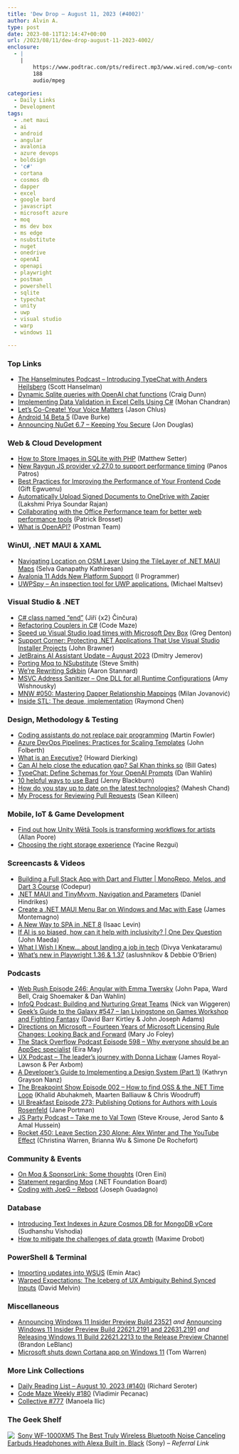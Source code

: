 ```yaml
---
title: 'Dew Drop – August 11, 2023 (#4002)'
author: Alvin A.
type: post
date: 2023-08-11T12:14:47+00:00
url: /2023/08/11/dew-drop-august-11-2023-4002/
enclosure:
  - |
    |
        https://www.podtrac.com/pts/redirect.mp3/www.wired.com/wp-content/uploads/2023/08/geeksguide547final.mp3
        188
        audio/mpeg
        
categories:
  - Daily Links
  - Development
tags:
  - .net maui
  - ai
  - android
  - angular
  - avalonia
  - azure devops
  - boldsign
  - 'c#'
  - cortana
  - cosmos db
  - dapper
  - excel
  - google bard
  - javascript
  - microsoft azure
  - moq
  - ms dev box
  - ms edge
  - nsubstitute
  - nuget
  - onedrive
  - openAI
  - openapi
  - playwright
  - postman
  - powershell
  - sqlite
  - typechat
  - unity
  - uwp
  - visual studio
  - warp
  - windows 11

---
```

### <a name="top"></a>Top Links

  * <a href="https://www.hanselminutes.com/905/introducing-typechat-with-anders-hejlsberg" target="_blank" rel="noopener">The Hanselminutes Podcast &#8211; Introducing TypeChat with Anders Hejlsberg</a> (Scott Hanselman)
  * <a href="https://devblogs.microsoft.com/surface-duo/android-openai-chatgpt-13/" target="_blank" rel="noopener">Dynamic Sqlite queries with OpenAI chat functions</a> (Craig Dunn)
  * <a href="https://www.syncfusion.com/blogs/post/data-validation-excel-csharp.aspx?utm_source=alvinashcraft&utm_medium=email&utm_campaign=alvinashcraft_blog_edmaug23" target="_blank" rel="noopener">Implementing Data Validation in Excel Cells Using C#</a> (Mohan Chandran)
  * <a href="https://devblogs.microsoft.com/visualstudio/lets-co-create-your-voice-matters/" target="_blank" rel="noopener">Let’s Co-Create! Your Voice Matters</a> (Jason Chlus)
  * <a href="http://android-developers.googleblog.com/2023/08/android-14-beta-5.html" target="_blank" rel="noopener">Android 14 Beta 5</a> (Dave Burke)
  * <a href="https://devblogs.microsoft.com/nuget/announcing-nuget-6-7-keeping-you-secure/" target="_blank" rel="noopener">Announcing NuGet 6.7 – Keeping You Secure</a> (Jon Douglas)



### <a name="web"></a>Web & Cloud Development

  * <a href="https://www.twilio.com/blog/store-images-sqlite-php" target="_blank" rel="noopener">How to Store Images in SQLite with PHP</a> (Matthew Setter)
  * <a href="https://raygun.com/blog/js-provider-critical-update/" target="_blank" rel="noopener">New Raygun JS provider v2.27.0 to support performance timing</a> (Panos Patros)
  * <a href="https://www.telerik.com/blogs/best-practices-improving-performance-frontend-code" target="_blank" rel="noopener">Best Practices for Improving the Performance of Your Frontend Code</a> (Gift Egwuenu)
  * <a href="https://boldsign.com/blogs/automatically-upload-signed-documents-to-onedrive-with-zapier/?utm_source=alvinashcraft&utm_medium=email&utm_campaign=alvinashcraft_blog_edmaug23" target="_blank" rel="noopener">Automatically Upload Signed Documents to OneDrive with Zapier</a> (Lakshmi Priya Soundar Rajan)
  * <a href="https://blogs.windows.com/msedgedev/2023/08/10/collaborating-office-performance-better-web-performance-tools/" target="_blank" rel="noopener">Collaborating with the Office Performance team for better web performance tools</a> (Patrick Brosset)
  * <a href="https://blog.postman.com/what-is-openapi/" target="_blank" rel="noopener">What is OpenAPI?</a> (Postman Team)



### <a name="silverlight"></a>WinUI, .NET MAUI & XAML

  * <a href="https://www.syncfusion.com/blogs/post/navigation-osm-dotnet-maui-map.aspx?utm_source=alvinashcraft&utm_medium=email&utm_campaign=alvinashcraft_blog_edmaug23" target="_blank" rel="noopener">Navigating Location on OSM Layer Using the TileLayer of .NET MAUI Maps</a> (Selva Ganapathy Kathiresan)
  * <a href="http://www.i-programmer.info/news/90-tools/16518-avalonia-11-adds-new-platform-support.html" target="_blank" rel="noopener">Avalonia 11 Adds New Platform Support</a> (I Programmer)
  * <a href="https://github.com/m417z/UWPSpy" target="_blank" rel="noopener">UWPSpy &#8211; An inspection tool for UWP applications.</a> (Michael Maltsev)



### <a name="dotnet"></a>Visual Studio & .NET

  * <a href="https://www.tabsoverspaces.com/233924-csharp-class-named-end?utm_source=feed" target="_blank" rel="noopener">C# class named “end”</a> (Jiří {x2} Činčura)
  * <a href="https://code-maze.com/csharp-refactoring-couplers/" target="_blank" rel="noopener">Refactoring Couplers in C#</a> (Code Maze)
  * <a href="https://techcommunity.microsoft.com/t5/azure-developer-community-blog/speed-up-visual-studio-load-times-with-microsoft-dev-box/ba-p/3895978" target="_blank" rel="noopener">Speed up Visual Studio load times with Microsoft Dev Box</a> (Greg Denton)
  * <a href="https://www.preemptive.com/support-corner-protecting-net-applications-that-use-visual-studio-installer-projects/" target="_blank" rel="noopener">Support Corner: Protecting .NET Applications That Use Visual Studio Installer Projects</a> (John Brawner)
  * <a href="https://blog.jetbrains.com/blog/2023/08/10/ai-assistant-update-august-2023/" target="_blank" rel="noopener">JetBrains AI Assistant Update – August 2023</a> (Dmitry Jemerov)
  * <a href="https://ardalis.com/porting-moq-nsubstitute/" target="_blank" rel="noopener">Porting Moq to NSubstitute</a> (Steve Smith)
  * <a href="https://aaronstannard.com/sdkbin-rewrite/" target="_blank" rel="noopener">We&#8217;re Rewriting Sdkbin</a> (Aaron Stannard)
  * <a href="https://devblogs.microsoft.com/cppblog/msvc-address-sanitizer-one-dll-for-all-runtime-configurations/" target="_blank" rel="noopener">MSVC Address Sanitizer – One DLL for all Runtime Configurations</a> (Amy Wishnousky)
  * <a href="https://www.milanjovanovic.tech/blog/mastering-dapper-relationship-mappings" target="_blank" rel="noopener">MNW #050: Mastering Dapper Relationship Mappings</a> (Milan Jovanović)
  * <a href="https://devblogs.microsoft.com/oldnewthing/20230810-00/?p=108587" target="_blank" rel="noopener">Inside STL: The deque, implementation</a> (Raymond Chen)



### <a name="design"></a>Design, Methodology & Testing

  * <a href="https://martinfowler.com/articles/exploring-gen-ai.html#memo-05" target="_blank" rel="noopener">Coding assistants do not replace pair programming</a> (Martin Fowler)
  * <a href="https://devblogs.microsoft.com/premier-developer/azure-devops-pipelines-practices-for-scaling-templates/" target="_blank" rel="noopener">Azure DevOps Pipelines: Practices for Scaling Templates</a> (John Folberth)
  * <a href="https://www.howarddierking.com/2023/08/10/what-is-an-executive/" target="_blank" rel="noopener">What is an Executive?</a> (Howard Dierking)
  * <a href="https://www.gatesnotes.com/Unconfuse-Me-podcast-with-guest-Sal-Khan" target="_blank" rel="noopener">Can AI help close the education gap? Sal Khan thinks so</a> (Bill Gates)
  * <a href="https://techcommunity.microsoft.com/t5/educator-developer-blog/typechat-define-schemas-for-your-openai-prompts/ba-p/3888035" target="_blank" rel="noopener">TypeChat: Define Schemas for Your OpenAI Prompts</a> (Dan Wahlin)
  * <a href="https://blog.google/products/bard/how-to-use-google-bard/" target="_blank" rel="noopener">10 helpful ways to use Bard</a> (Jenny Blackburn)
  * <a href="https://www.c-sharpcorner.com/article/how-do-you-stay-up-to-date-on-the-latest-technologies/" target="_blank" rel="noopener">How do you stay up to date on the latest technologies?</a> (Mahesh Chand)
  * <a href="https://seankilleen.com/2023/08/my-process-for-reviewing-pull-requests/" target="_blank" rel="noopener">My Process for Reviewing Pull Requests</a> (Sean Killeen)



### <a name="mobile"></a>Mobile, IoT & Game Development

  * <a href="https://blog.unity.com/news/unity-weta-tools-for-artists" target="_blank" rel="noopener">Find out how Unity Wētā Tools is transforming workflows for artists</a> (Allan Poore)
  * <a href="http://android-developers.googleblog.com/2023/08/choosing-right-storage-experience.html" target="_blank" rel="noopener">Choosing the right storage experience</a> (Yacine Rezgui)



### <a name="videos"></a>Screencasts & Videos

  * <a href="http://www.youtube.com/watch?v=_LhSRbekY5k" target="_blank" rel="noopener">Building a Full Stack App with Dart and Flutter | MonoRepo, Melos, and Dart 3 Course</a> (Codepur)
  * <a href="http://www.youtube.com/watch?v=uyxV6AY2gbA" target="_blank" rel="noopener">.NET MAUI and TinyMvvm, Navigation and Parameters</a> (Daniel Hindrikes)
  * <a href="https://www.youtube.com/watch?v=-ckmz89vhrQ" target="_blank" rel="noopener">Create a .NET MAUI Menu Bar on Windows and Mac with Ease</a> (James Montemagno)
  * <a href="http://www.youtube.com/watch?v=ksbbFibojyI" target="_blank" rel="noopener">A New Way to SPA in .NET 8</a> (Isaac Levin)
  * <a href="http://www.youtube.com/watch?v=AVxuIffMpR8" target="_blank" rel="noopener">If AI is so biased, how can it help with inclusivity? | One Dev Question</a> (John Maeda)
  * <a href="http://www.youtube.com/watch?v=Yud5qjig-Hs" target="_blank" rel="noopener">What I Wish I Knew&#8230; about landing a job in tech</a> (Divya Venkataramu)
  * <a href="https://www.youtube.com/watch?v=cEd4SH_Xf5U&ab_channel=Playwright" target="_blank" rel="noopener">What&#8217;s new in Playwright 1.36 & 1.37</a> (aslushnikov & Debbie O&#8217;Brien)



### <a name="podcasts"></a>Podcasts

  * <a href="https://www.webrush.io/episodes/episode-246-angular-with-emma-twersky" target="_blank" rel="noopener">Web Rush Episode 246: Angular with Emma Twersky</a> (John Papa, Ward Bell, Craig Shoemaker & Dan Wahlin)
  * <a href="https://www.infoq.com/podcasts/building-nurturing-great-teams/" target="_blank" rel="noopener">InfoQ Podcast: Building and Nurturing Great Teams</a> (Nick van Wiggeren)
  * <a href="https://www.podtrac.com/pts/redirect.mp3/www.wired.com/wp-content/uploads/2023/08/geeksguide547final.mp3" target="_blank" rel="noopener">Geek&#8217;s Guide to the Galaxy #547 &#8211; Ian Livingstone on Games Workshop and Fighting Fantasy</a> (David Barr Kirtley & John Joseph Adams)
  * <a href="https://www.directionsonmicrosoft.com/fourteen-years-microsoft-licensing-rule-changes-looking-back-and-forward" target="_blank" rel="noopener">Directions on Microsoft &#8211; Fourteen Years of Microsoft Licensing Rule Changes: Looking Back and Forward</a> (Mary Jo Foley)
  * <a href="https://stackoverflow.blog/2023/08/11/why-everyone-should-be-an-appsec-specialist-ep-598/" target="_blank" rel="noopener">The Stack Overflow Podcast Episode 598 &#8211; Why everyone should be an AppSec specialist</a> (Eira May)
  * <a href="https://uxpodcast.com/311-donna-lichaw-leaders-journey/" target="_blank" rel="noopener">UX Podcast &#8211; The leader’s journey with Donna Lichaw</a> (James Royal-Lawson & Per Axbom)
  * <a href="https://www.telerik.com/blogs/developers-guide-implementing-design-system-part-1" target="_blank" rel="noopener">A Developer’s Guide to Implementing a Design System (Part 1)</a> (Kathryn Grayson Nanz)
  * <a href="https://www.breakpoint.show/podcast/episode-002-how-to-find-oss-the-net-time-loop/" target="_blank" rel="noopener">The Breakpoint Show Episode 002 – How to find OSS & the .NET Time Loop</a> (Khalid Abuhakmeh, Maarten Balliauw & Chris Woodruff)
  * <a href="https://uibreakfast.com/273-publishing-options-with-louis-rosenfeld/" target="_blank" rel="noopener">UI Breakfast Episode 273: Publishing Options for Authors with Louis Rosenfeld</a> (Jane Portman)
  * <a href="https://changelog.com/jsparty/287" target="_blank" rel="noopener">JS Party Podcast &#8211; Take me to Val Town</a> (Steve Krouse, Jerod Santo & Amal Hussein)
  * <a href="http://relay.fm/rocket/450" target="_blank" rel="noopener">Rocket 450: Leave Section 230 Alone: Alex Winter and The YouTube Effect</a> (Christina Warren, Brianna Wu & Simone De Rochefort)



### <a name="events"></a>Community & Events

  * <a href="https://ayende.com/blog/199905-C/on-moq-sponsorlink-some-thoughts?Key=c8cdbd73-9a61-4c49-87dd-7352604ec047" target="_blank" rel="noopener">On Moq & SponsorLink: Some thoughts</a> (Oren Eini)
  * <a href="https://dotnet.sitefinity.cloud/news-events/detail/statement-regarding-moq" target="_blank" rel="noopener">Statement regarding Moq</a> (.NET Foundation Board)
  * <a href="https://www.josephguadagno.net/2023/08/10/coding-with-joeg-reboot" target="_blank" rel="noopener">Coding with JoeG &#8211; Reboot</a> (Joseph Guadagno)



### <a name="sql"></a>Database

  * <a href="https://devblogs.microsoft.com/cosmosdb/introducing-text-indexes-in-azure-cosmos-db-for-mongodb-vcore/" target="_blank" rel="noopener">Introducing Text Indexes in Azure Cosmos DB for MongoDB vCore</a> (Sudhanshu Vishodia)
  * <a href="https://www.red-gate.com/blog/database-development/how-to-mitigate-the-challenges-of-data-growth" target="_blank" rel="noopener">How to mitigate the challenges of data growth</a> (Maxime Drobot)



### <a name="ps"></a>PowerShell & Terminal

  * <a href="https://p0w3rsh3ll.wordpress.com/2023/08/10/import-update-to-wsus/" target="_blank" rel="noopener">Importing updates into WSUS</a> (Emin Atac)
  * <a href="https://www.warp.dev/blog/warped-expectations-the-iceberg-of-ux-ambiguity-behind-synced-inputs" target="_blank" rel="noopener">Warped Expectations: The Iceberg of UX Ambiguity Behind Synced Inputs</a> (David Melvin)



### <a name="misc"></a>Miscellaneous

  * <a href="https://blogs.windows.com/windows-insider/2023/08/10/announcing-windows-11-insider-preview-build-23521/" target="_blank" rel="noopener">Announcing Windows 11 Insider Preview Build 23521</a> _and_ <a href="https://blogs.windows.com/windows-insider/2023/08/10/announcing-windows-11-insider-preview-build-22621-2191-and-22631-2191/" target="_blank" rel="noopener">Announcing Windows 11 Insider Preview Build 22621.2191 and 22631.2191</a> _and_ <a href="https://blogs.windows.com/windows-insider/2023/08/10/releasing-windows-11-build-22621-2213-to-the-release-preview-channel/" target="_blank" rel="noopener">Releasing Windows 11 Build 22621.2213 to the Release Preview Channel</a> (Brandon LeBlanc)
  * <a href="https://www.theverge.com/2023/8/11/23828311/microsoft-shuts-down-cortana-windows-11" target="_blank" rel="noopener">Microsoft shuts down Cortana app on Windows 11</a> (Tom Warren)



### <a name="links"></a>More Link Collections

  * <a href="https://seroter.com/2023/08/10/daily-reading-list-august-10-2023-140/" target="_blank" rel="noopener">Daily Reading List – August 10, 2023 (#140)</a> (Richard Seroter)
  * <a href="https://code-maze.com/code-maze-weekly-180/" target="_blank" rel="noopener">Code Maze Weekly #180</a> (Vladimir Pecanac)
  * <a href="https://tympanus.net/codrops/collective/collective-777/" target="_blank" rel="noopener">Collective #777</a> (Manoela Ilic)



### <a name="shelf"></a>The Geek Shelf

<a href="https://www.amazon.com/dp/B0C33XXS56/?tag=amavin-20" target="_blank" rel="noopener"><img decoding="async" align="left" style="border: 0px currentcolor; border-image: none; float: left; display: inline; background-image: none;" src="https://m.media-amazon.com/images/I/31OY5Kup6aL._SS135_.jpg" border="0" /></a>&nbsp;<a href="https://www.amazon.com/dp/B0C33XXS56/?tag=amavin-20" target="_blank" rel="noopener">Sony WF-1000XM5 The Best Truly Wireless Bluetooth Noise Canceling Earbuds Headphones with Alexa Built in, Black</a> (Sony) _&#8211; Referral Link_